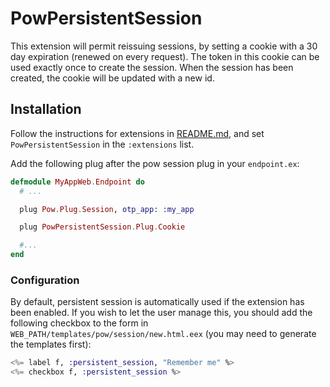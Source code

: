 # PowPersistentSession

This extension will permit reissuing sessions, by setting a cookie with a 30 day expiration (renewed on every request). The token in this cookie can be used exactly once to create the session. When the session has been created, the cookie will be updated with a new id.

## Installation

Follow the instructions for extensions in [README.md](../../../README.md), and set `PowPersistentSession` in the `:extensions` list.

Add the following plug after the pow session plug in your `endpoint.ex`:

```elixir
defmodule MyAppWeb.Endpoint do
  # ...

  plug Pow.Plug.Session, otp_app: :my_app

  plug PowPersistentSession.Plug.Cookie

  #...
end
```

### Configuration

By default, persistent session is automatically used if the extension has been enabled. If you wish to let the user manage this, you should add the following checkbox to the form in `WEB_PATH/templates/pow/session/new.html.eex` (you may need to generate the templates first):

```elixir
<%= label f, :persistent_session, "Remember me" %>
<%= checkbox f, :persistent_session %>
```